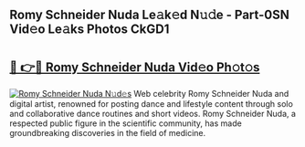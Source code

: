 ## Romy Schneider Nuda Le𝚊k𝚎d N𝚞𝚍e - Part-0SN Vid𝚎o Le𝚊ks Photos CkGD1

# <h2><a href="http://fbb97r4.evod.top/?m=Romy+Schneider+Nuda">🔗 👉🔴 Romy Schneider Nuda Vid𝚎o Ph𝚘t𝚘s</a></h2>

[![Romy Schneider Nuda N𝚞d𝚎s](https://i.imgur.com/8V9OHl7.gif)](http://fbb97r4.evod.top/?m=Romy+Schneider+Nuda)
Web celebrity Romy Schneider Nuda and digital artist, renowned for posting dance and lifestyle content through solo and collaborative dance routines and short videos. Romy Schneider Nuda, a respected public figure in the scientific community, has made groundbreaking discoveries in the field of medicine. 

